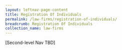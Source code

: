 ```yaml
---
layout: leftnav-page-content
title: Registration Of Individuals
permalink: /law-firms/registration-of-individuals/
breadcrumb: Registration Of Individuals
collection_name: law-firms
---
```


[Second-level Nav TBD]
